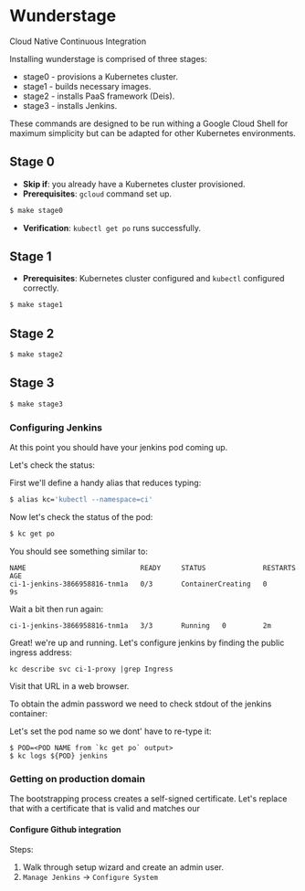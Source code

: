 Wunderstage
===========

Cloud Native Continuous Integration

Installing wunderstage is comprised of three stages:

* stage0 - provisions a Kubernetes cluster.
* stage1 - builds necessary images.
* stage2 - installs PaaS framework (Deis).
* stage3 - installs Jenkins.

These commands are designed to be run withing a Google Cloud Shell for maximum simplicity but can be adapted for other Kubernetes environments.

## Stage 0

* **Skip if**: you already have a Kubernetes cluster provisioned.
* **Prerequisites**: `gcloud` command set up.

```sh
$ make stage0 
```

* **Verification**: `kubectl get po` runs successfully.

## Stage 1

* **Prerequisites**: Kubernetes cluster configured and `kubectl` configured correctly.
```sh
$ make stage1
```

## Stage 2
```sh
$ make stage2
```

## Stage 3
```sh
$ make stage3
```

### Configuring Jenkins

At this point you should have your jenkins pod coming up.

Let's check the status:

First we'll define a handy alias that reduces typing:
```sh
$ alias kc='kubectl --namespace=ci'
```

Now let's check the status of the pod:
```sh
$ kc get po
```

You should see something similar to:
```
NAME                            READY     STATUS              RESTARTS   AGE
ci-1-jenkins-3866958816-tnm1a   0/3       ContainerCreating   0          9s
```

Wait a bit then run again:
```
ci-1-jenkins-3866958816-tnm1a   3/3       Running   0         2m
```

Great! we're up and running. Let's configure jenkins by finding the public ingress address:
```
kc describe svc ci-1-proxy |grep Ingress
```

Visit that URL in a web browser.

To obtain the admin password we need to check stdout of the jenkins container:

Let's set the pod name so we dont' have to re-type it:
```
$ POD=<POD NAME from `kc get po` output>
$ kc logs ${POD} jenkins
```

### Getting on production domain

The bootstrapping process creates a self-signed certificate. Let's replace that with a certificate that is valid and matches our

#### Configure Github integration
Steps:
1. Walk through setup wizard and create an admin user.
2. `Manage Jenkins` -> `Configure System`
